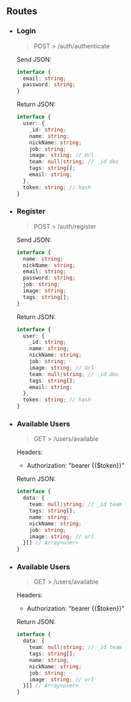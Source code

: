 <!-- # Server-side Documentation -->

## Routes

- ### Login
  > POST > /auth/authenticate

  Send JSON:
    ```ts
    interface {
      email: string;
      password: string;
    }
    ```
  Return JSON:
    ```ts
    interface {
      user: {
        _id: string;
        name: string;
        nickName: string;
        job: string;
        image: string; // Url 
        team: null|string; // _id doc
        tags: string[];
        email: string;
      },
      token: string; // hash
    }
    ```


- ### Register
  > POST > /auth/register

  Send JSON:
    ```ts
    interface {
      name: string;
      nickName: string;
      email: string;
      password: string;
      job: string;
      image: string;
      tags: string[];
    }
    ```
  Return JSON:
    ```ts
    interface {
      user: {
        _id: string;
        name: string;
        nickName: string;
        job: string;
        image: string; // Url 
        team: null|string; // _id doc
        tags: string[];
        email: string;
      },
      token: string; // hash
    }
    ```

- ### Available Users
  > GET > /users/available

  Headers:
    - Authorization: "bearer {{$token}}"

  Return JSON:
    ```ts
    interface {
      data: {
        team: null|string; // _id team
        tags: string[];
        name: string;
        nickName: string;
        job: string;
        image: string; // url  
      }[] // Array<user>
    }
    ```

- ### Available Users
  > GET > /users/available

  Headers:
    - Authorization: "bearer {{$token}}"

  Return JSON:
    ```ts
    interface {
      data: { 
        team: null|string; // _id team
        tags: string[];
        name: string;
        nickName: string;
        job: string;
        image: string; // url  
      }[] // Array<user>
    }
    ```